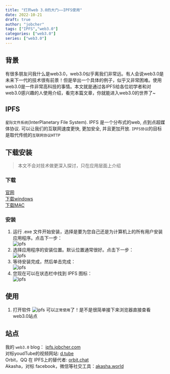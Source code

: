 ```yaml
---
title: "打开web 3.0的大门——IPFS使用"
date: 2022-10-21
draft: true
author: "jobcher"
tags: ["IPFS","web3.0"]
categories: ["web3.0"]
series: ["web3.0"]
---
```

## 背景
有很多朋友问我什么是web3.0，web3.0似乎离我们非常远。有人会说web3.0是未来下一代的技术很有前景！但是举出一个具体的例子，似乎又非常困难。使用web3.0是一件非常高科技的事情。本文就是通过各IPFS给各位初学者和对web3.0感兴趣的人使用介绍，看完本篇文章，你就能进入web3.0的世界了~
## IPFS
`星际文件系统`(InterPlanetary File System). IPFS 是一个分布式的web, 点到点超媒体协议. 可以让我们的互联网速度更快, 更加安全, 并且更加开放. `IPFS协议`的目标是取代传统的`互联网协议HTTP`
## 下载安装
>本文不会对技术做更深入探讨，只在应用层面上介绍  
### 下载
[官网](https://docs.ipfs.tech/install/ipfs-desktop/#windows)  
[下载windows](https://github.com/ipfs/ipfs-desktop/releases/download/v0.24.0/IPFS-Desktop-Setup-0.24.0.exe)  
[下载MAC](https://github.com/ipfs/ipfs-desktop/releases/download/v0.24.0/IPFS-Desktop-0.24.0.dmg)  
### 安装
1. 运行 .exe 文件开始安装，选择是要为您自己还是为计算机上的所有用户安装应用程序。点击下一步：  
![ipfs](/images/install-windows-install-options.93daddc8.png)  
2. 选择应用程序的安装位置。默认位置通常很好。点击下一步：  
![ipfs](/images/install-windows-install-location.6b405e91.png)  
3. 等待安装完成，然后单击完成：  
![ipfs](/images/install-windows-install-finish.0b8dd163.png)  
4. 您现在可以在状态栏中找到 IPFS 图标：  
![ipfs](/images/install-windows-ipfs-desktop-status-bar.bb794c27.png)  
  
## 使用
1. 打开软件
![ipfs](/images/IPFS-open.png)
可以`正常使用`了！是不是很简单接下来浏览器直接查看web3.0站点
## 站点
我的 `web3.0` blog： [ipfs.jobcher.com](https://ipfs.jobcher.com)  
对标youdTube的视频网站: [d.tube](https://ipfs.io/ipfs/QmbMtArYSo3DPjVFiyPdiJu1wsWFeFAEMikD8EMGwdNZwt/)  
Orbit，QQ 在 IPFS上的替代者: [orbit.chat](https://orbit.chat)  
Akasha，对标 facebook，微信等社交工具：[akasha.world](https://akasha.world)  